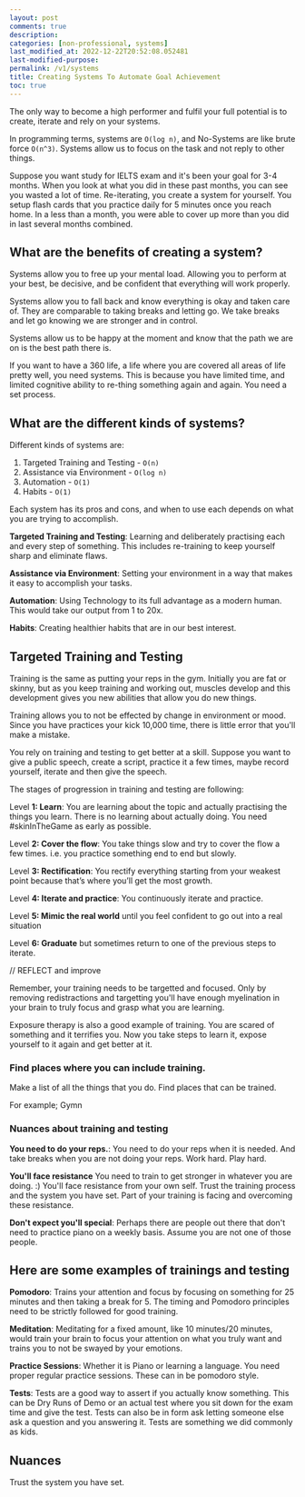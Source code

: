 ```yaml
---
layout: post
comments: true
description: 
categories: [non-professional, systems]
last_modified_at: 2022-12-22T20:52:08.052481
last-modified-purpose:
permalink: /v1/systems
title: Creating Systems To Automate Goal Achievement
toc: true
---
```


The only way to become a high performer and fulfil your full potential is to create, iterate and rely on your systems.

In programming terms, systems are `O(log n)`, and No-Systems are like brute force `O(n^3)`. Systems allow us to focus on the task and not reply to other things.

Suppose you want study for IELTS exam and it's been your goal for 3-4 months. When you look at what you did in these past months, you can see you wasted a lot of time. Re-iterating, you create a system for yourself. You setup flash cards that you practice daily for 5 minutes once you reach home. In a less than a month, you were able to cover up more than you did in last several months combined.

## What are the benefits of creating a system?

Systems allow you to free up your mental load. Allowing you to perform at your best, be decisive, and be confident that everything will work properly.

Systems allow you to fall back and know everything is okay and taken care of. They are comparable to taking breaks and letting go. We take breaks and let go knowing we are stronger and in control.

Systems allow us to be happy at the moment and know that the path we are on is the best path there is.

If you want to have a 360 life, a life where you are covered all areas of life pretty well, you need systems. This is because you have limited time, and limited cognitive ability to re-thing something again and again. You need a set process.

## What are the different kinds of systems?

Different kinds of systems are:

1. Targeted Training and Testing - `O(n)`
2. Assistance via Environment - `O(log n)`
3. Automation - `O(1)`
4. Habits - `O(1)`

Each system has its pros and cons, and when to use each depends on what you are trying to accomplish.

**Targeted Training and Testing**: Learning and deliberately practising each and every step of something. This includes re-training to keep yourself sharp and eliminate flaws.

**Assistance via Environment**: Setting your environment in a way that makes it easy to accomplish your tasks.

**Automation**: Using Technology to its full advantage as a modern human. This would take our output from 1 to 20x.

**Habits**: Creating healthier habits that are in our best interest.

## Targeted Training and Testing

Training is the same as putting your reps in the gym. Initially you are fat or skinny, but as you keep training and working out, muscles develop and this development gives you new abilities that allow you do new things.

Training allows you to not be effected by change in environment or mood. Since you have practices your kick 10,000 time, there is little error that you'll make a mistake.

You rely on training and testing to get better at a skill. Suppose you want to give a public speech, create a script, practice it a few times, maybe record yourself, iterate and then give the speech.

The stages of progression in training and testing are following:

Level **1: Learn**: You are learning about the topic and actually practising the things you learn. There is no learning about actually doing. You need #skinInTheGame as early as possible.

Level **2: Cover the flow**: You take things slow and try to cover the flow a few times. i.e. you practice something end to end but slowly.

Level **3: Rectification**: You rectify everything starting from your weakest point because that’s where you’ll get the most growth.

Level **4: Iterate and practice**: You continuously iterate and practice.

Level **5: Mimic the real world** until you feel confident to go out into a real situation

Level **6: Graduate** but sometimes return to one of the previous steps to iterate.

// REFLECT and improve


Remember, your training needs to be targetted and focused. Only by removing redistractions and targetting you'll have enough myelination in your brain to truly focus and grasp what you are learning.

Exposure therapy is also a good example of training. You are scared of something and it terrifies you. Now you take steps to learn it, expose yourself to it again and get better at it.

### Find places where you can include training.

Make a list of all the things that you do. Find places that can be trained.

For example; Gymn

### Nuances about training and testing

**You need to do your reps.**: You need to do your reps when it is needed. And take breaks when you are not doing your reps. Work hard. Play hard.

**You'll face resistance** You need to train to get stronger in whatever you are doing. :) You'll face resistance from your own self. Trust the training process and the system you have set. Part of your training is facing and overcoming these resistance.

**Don't expect you'll special**: Perhaps there are people out there that don't need to practice piano on a weekly basis. Assume you are not one of those people.

## Here are some examples of trainings and testing

**Pomodoro**: Trains your attention and focus by focusing on something for 25 minutes and then taking a break for 5. The timing and Pomodoro principles need to be strictly followed for good training.

**Meditation**: Meditating for a fixed amount, like 10 minutes/20 minutes, would train your brain to focus your attention on what you truly want and trains you to not be swayed by your emotions.

**Practice Sessions**: Whether it is Piano or learning a language. You need proper regular practice sessions. These can in be pomodoro style.

**Tests**: Tests are a good way to assert if you actually know something. This can be Dry Runs of Demo or an actual test where you sit down for the exam time and give the test. Tests can also be in form ask letting someone else ask a question and you answering it. Tests are something we did commonly as kids.

## Nuances

Trust the system you have set.
